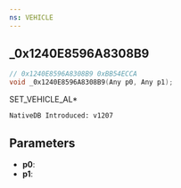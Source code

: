 ```yaml
---
ns: VEHICLE
---
```

## _0x1240E8596A8308B9

```c
// 0x1240E8596A8308B9 0xBB54ECCA
void _0x1240E8596A8308B9(Any p0, Any p1);
```

SET_VEHICLE_AL*

```
NativeDB Introduced: v1207
```

## Parameters
* **p0**:
* **p1**:
